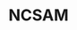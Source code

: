 ---
# This topic lives at
# https://digital.gov/topics/ncsam

slug: "ncsam"

# Topic Title
title: "NCSAM"

# description — keep it short and clear
summary: ""


# Weight
weight: 1

# For more information on managing topics,
# see https://github.com/GSA/digitalgov.gov/wiki
---